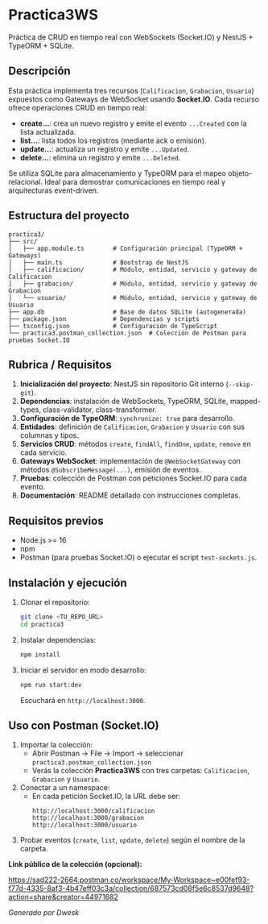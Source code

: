 # Practica3WS

Práctica de CRUD en tiempo real con WebSockets (Socket.IO) y NestJS + TypeORM + SQLite.

## Descripción

Esta práctica implementa tres recursos (`Calificacion`, `Grabacion`, `Usuario`) expuestos como Gateways de WebSocket usando **Socket.IO**. Cada recurso ofrece operaciones CRUD en tiempo real:

- **create...**: crea un nuevo registro y emite el evento `...Created` con la lista actualizada.
- **list...**: lista todos los registros (mediante ack o emisión).
- **update...**: actualiza un registro y emite `...Updated`.
- **delete...**: elimina un registro y emite `...Deleted`.

Se utiliza SQLite para almacenamiento y TypeORM para el mapeo objeto-relacional. Ideal para demostrar comunicaciones en tiempo real y arquitecturas event-driven.

## Estructura del proyecto

```
practica3/
├── src/
│   ├── app.module.ts        # Configuración principal (TypeORM + Gateways)
│   ├── main.ts              # Bootstrap de NestJS
│   ├── calificacion/        # Módulo, entidad, servicio y gateway de Calificacion
│   ├── grabacion/           # Módulo, entidad, servicio y gateway de Grabacion
│   └── usuario/             # Módulo, entidad, servicio y gateway de Usuario
├── app.db                   # Base de datos SQLite (autogenerada)
├── package.json             # Dependencias y scripts
├── tsconfig.json            # Configuración de TypeScript
└── practica3.postman_collection.json  # Colección de Postman para pruebas Socket.IO
```

## Rubrica / Requisitos

1. **Inicialización del proyecto**: NestJS sin repositorio Git interno (`--skip-git`).
2. **Dependencias**: instalación de WebSockets, TypeORM, SQLite, mapped-types, class-validator, class-transformer.
3. **Configuración de TypeORM**: `synchronize: true` para desarrollo.
4. **Entidades**: definición de `Calificacion`, `Grabacion` y `Usuario` con sus columnas y tipos.
5. **Servicios CRUD**: métodos `create`, `findAll`, `findOne`, `update`, `remove` en cada servicio.
6. **Gateways WebSocket**: implementación de `@WebSocketGateway` con métodos `@SubscribeMessage(...)`, emisión de eventos.
7. **Pruebas**: colección de Postman con peticiones Socket.IO para cada evento.
8. **Documentación**: README detallado con instrucciones completas.

## Requisitos previos

- Node.js >= 16
- npm
- Postman (para pruebas Socket.IO) o ejecutar el script `test-sockets.js`.

## Instalación y ejecución

1. Clonar el repositorio:
   ```bash
   git clone <TU_REPO_URL>
   cd practica3
   ```
2. Instalar dependencias:
   ```bash
   npm install
   ```
3. Iniciar el servidor en modo desarrollo:
   ```bash
   npm run start:dev
   ```
   Escuchará en `http://localhost:3000`.

## Uso con Postman (Socket.IO)

1. Importar la colección:
   - Abrir Postman → File → Import → seleccionar `practica3.postman_collection.json`
   - Verás la colección **Practica3WS** con tres carpetas: `Calificacion`, `Grabacion` y `Usuario`.
2. Conectar a un namespace:
   - En cada petición Socket.IO, la URL debe ser:
     ```
     http://localhost:3000/calificacion
     http://localhost:3000/grabacion
     http://localhost:3000/usuario
     ```
3. Probar eventos (`create`, `list`, `update`, `delete`) según el nombre de la carpeta.

**Link público de la colección (opcional):**

<https://sad222-2664.postman.co/workspace/My-Workspace~e00fef93-f77d-4335-8af3-4b47eff03c3a/collection/687573cd08f5e6c8537d9648?action=share&creator=44971682>


*Generado por Dwesk*
